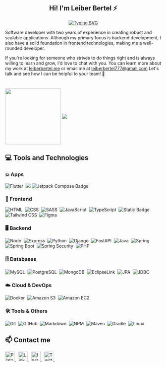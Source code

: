 <h2 align="center">Hi! I'm Leiber Bertel ⚡</h2>

<p align="center">
  <a href="https://git.io/typing-svg">
    <img src="https://readme-typing-svg.demolab.com?font=Fira+Code&size=22&pause=1000&color=16FFE2&center=true&width=435&lines=Mobile+Developer;Full-Stack+Developer;2%2B+years+of+coding+experience;Always+learning+new+things" alt="Typing SVG" /></a>
</p>

Software developer with two years of experience in creating robust and scalable applications. Although my primary focus is backend development, I also have a solid foundation in frontend technologies, making me a well-rounded developer.

If you're looking for someone who strives to do things right and is always willing to learn and grow, I'd love to chat with you. You can learn more about my work at [leiberbertel.me](https://leiberbertel.github.io/) or email me at leiberbertel777@gmail.com Let's talk and see how I can be helpful to your team! 🚀

#
<!-- General statistics of number of commits, pr's among other things. -->

<!--
<img src="https://streak-stats.demolab.com?user=Leiberbertel&hide_border=true&border_radius=10&background=111111&stroke=16ffe2&ring=16ffe2&fire=16ffe2&currStreakNum=CCCCCC&sideNums=CCCCCC&currStreakLabel=16ffe2&sideLabels= 16ffe2&dates=CCCCCC" alt="GitHub Streak" />
-->

<img align="center" height="180em" src="https://github-readme-stats.vercel.app/api?username=Leiberbertel&count_private=true&show_icons=true&title_color=16ffe2&icon_color=16ffe2&text_color=cccccc&bg_color=111111&border_radius=10&hide_border=true"/>

<img align="center" src="https://github-readme-stats.vercel.app/api/top-langs/?username=Leiberbertel&layout=compact&count_private=true&title_color=16ffe2&text_color=cccccc&bg_color=111111&hide_border=true&border_radius=10" />

<h2>💻 Tools and Technologies</h2>

<h3>💥 Apps </h3>
<div>
  <!-- Flutter -->
  <img 
    src="https://img.shields.io/badge/Flutter-Flutter?style=for-the-badge&logo=Flutter&logoColor=%233383ff&labelColor=gray&color=blue&cacheSeconds=blue" 
      alt="Flutter" />&nbsp;
<!-- Kotlin -->
<img src="https://img.shields.io/badge/Kotlin-%230095D5?style=for-the-badge&logo=kotlin"/>
<!-- Jetpack compose -->
<img src="https://img.shields.io/badge/Jetpack%20Compose-%23000000?style=for-the-badge&logo=android&logoColor=white" 
      alt="Jetpack Compose Badge"/>

</div>

<h3>🎨 Frontend</h3>
<div>
  <!-- HTML -->
  <img src="https://img.shields.io/badge/HTML5-E34F26?style=for-the-badge&logo=html5&logoColor=white" alt="HTML" />&nbsp;
  <!-- CSS -->
  <img src="https://img.shields.io/badge/CSS3-1572B6?style=for-the-badge&logo=css3&logoColor=white" alt="CSS" />&nbsp;
  <!-- SCSS -->
  <img src="https://img.shields.io/badge/Sass-CC6699?style=for-the-badge&logo=sass&logoColor=white" alt="SASS" />&nbsp;
  <!-- JavaScript -->
  <img src="https://img.shields.io/badge/JavaScript-F7DF1E?style=for-the-badge&logo=javascript&logoColor=black" alt="JavaScript" />&nbsp;
  <!-- Typescript -->
  <img src="https://img.shields.io/badge/TypeScript-2D71BD?style=for-the-badge&logo=typescript&logoColor=white" alt="TypeScript" />&nbsp;
  <!-- Angular -->
  <img alt="Static Badge" src="https://img.shields.io/badge/angular-EFEFEF?style=for-the-badge&logo=angular&logoColor=%23E4080A" />&nbsp;
  <!-- Tailwind CSS -->
  <img src="https://img.shields.io/badge/Tailwind%20CSS-38B2AC?style=for-the-badge&logo=tailwind-css&logoColor=white" alt="Tailwind CSS" />&nbsp;
  <!-- Figma -->
  <img src="https://img.shields.io/badge/figma-%23000.svg?&style=for-the-badge&logo=figma&logoColor=pink" alt="Figma" />&nbsp;
</div>

<h3>🖥️ Backend</h3>
<div>
  <!-- NodeJS -->
  <img src="https://img.shields.io/badge/Node.js-43853D?style=for-the-badge&logo=node.js&logoColor=white" alt="Node" />&nbsp;
  <!-- Express -->
  <img alt="Express" src="https://img.shields.io/badge/Express.js-3E3B3B?style=for-the-badge&logo=Express&logoSize=auto" />&nbsp;
  <!-- Python -->
  <img alt="Python" src="https://img.shields.io/badge/Python-2A2E49?style=for-the-badge&logo=Python&logoColor=yellow" />&nbsp;
  <!-- Django -->
  <img alt="Django" src="https://img.shields.io/badge/Django-103E2E?style=for-the-badge&logo=Django&logoColor=FFFFFF" />&nbsp;
  <!-- FastAPI -->
  <img  alt="FastAPI" src="https://img.shields.io/badge/FastAPI-FFFFFF?style=for-the-badge&logo=FastAPI&logoColor=05988A" />&nbsp;
  <!-- Java -->
  <img alt="Java" src="https://img.shields.io/badge/Java%208%2B-3E3B3B?style=for-the-badge" />&nbsp;
  <!-- Spring -->
  <img src="https://img.shields.io/badge/Spring-6FB342?style=for-the-badge&logo=spring&logoColor=FFFFFF&logoSize=auto" alt="Spring" />&nbsp;
  <!-- Spring Boot -->
  <img src="https://img.shields.io/badge/Spring%20Boot-6FB342?style=for-the-badge&logo=springboot&logoColor=FFFFFF&logoSize=auto" alt="Spring Boot" />&nbsp;
  <!-- Spring Security -->
  <img src="https://img.shields.io/badge/Spring%20Security-6FB342?style=for-the-badge&logo=springsecurity&logoColor=FFFFFF&logoSize=auto" alt="Spring Security" />&nbsp;
  <!-- PHP -->
  <img alt="PHP" src="https://img.shields.io/badge/PHP-8993C1?style=for-the-badge&logo=php&logoColor=21232F&logoSize=auto" />&nbsp;
</div>

<h3>🗄️ Databases</h3>
<div>
  <!-- Mysql -->
  <img src="https://img.shields.io/badge/MySQL-F2F2F2?style=for-the-badge&logo=MySQL&logoColor=blue" alt="MySQL" />&nbsp;
  <!-- PostgreSQL -->
  <img src="https://img.shields.io/badge/PostgreSQL-FEFEFE?style=for-the-badge&logo=PostgreSQL&logoColor=blue" alt="PostgreSQL" />&nbsp;
  <!-- MongoDB -->
  <img src="https://img.shields.io/badge/MongoDB-001E2B?style=for-the-badge&logo=MongoDB&logoColor=green" alt="MongoDB" />&nbsp;
  <!-- EclipseLink -->
  <img src="https://img.shields.io/badge/EclipseLink-2C2255?style=for-the-badge&logo=eclipse&logoColor=FFFFFF&logoSize=auto" alt="EclipseLink" />&nbsp;
  <!-- JPA -->
  <img src="https://img.shields.io/badge/JPA-007396?style=for-the-badge&logo=java&logoColor=FFFFFF&logoSize=auto" alt="JPA" />&nbsp;
  <!-- JDBC -->
  <img src="https://img.shields.io/badge/JDBC-FFA500?style=for-the-badge&logo=datastax&logoColor=FFFFFF&logoSize=auto" alt="JDBC" />&nbsp;
</div>

<h3>☁️ Cloud & DevOps</h3>
<div>
  <!-- Docker -->
  <img src="https://img.shields.io/badge/docker-A2DEFA?style=for-the-badge&logo=docker&logoColor=blue" alt="Docker" />&nbsp;
  <!-- Amazon S3 -->
  <img alt="Amazon S3" src="https://img.shields.io/badge/Amazon%20S3-468F24?style=for-the-badge&logo=Amazon%20S3&logoSize=auto&logoColor=FFFFFF" />&nbsp;
  <!-- Amazon EC2 -->
  <img alt="Amazon EC2" src="https://img.shields.io/badge/Amazon%20EC2-FF9900?style=for-the-badge&logo=Amazon%20EC2&logoSize=auto&logoColor=232F3E" />&nbsp;
</div>

<h3> 🛠️ Tools & Others </h3>
<div>
  <!-- Git -->
  <img src="https://img.shields.io/badge/Git-F05032?style=for-the-badge&logo=git&logoColor=white" alt="Git" />&nbsp;
  <!-- GitHub -->
  <img src="https://img.shields.io/badge/github%20-%23000.svg?&style=for-the-badge&logo=github&logoColor=white" alt="GitHub" />&nbsp;
  <!-- Markdown -->
  <img src="https://img.shields.io/badge/markdown-%23000.svg?&style=for-the-badge&logo=markdown" alt="Markdown" />&nbsp;
  <!-- NPM -->
  <img src="https://img.shields.io/badge/npm-CB3837?style=for-the-badge&logo=npm&logoColor=white" alt="NPM" />&nbsp;
  <!-- Maven -->
  <img alt="Maven" src="https://img.shields.io/badge/Maven-C71A36?style=for-the-badge&logo=apache-maven&logoColor=white" />&nbsp;
  <!-- Gradle -->
  <img alt="Gradle" src="https://img.shields.io/badge/Gradle-02303A?style=for-the-badge&logo=gradle&logoColor=white" />&nbsp; 
  <!-- Linux -->
  <img src="https://img.shields.io/badge/Linux-000000?style=for-the-badge&logo=linux&logoColor=white" alt="Linux" />&nbsp;
</div>

<!-- ## 🏆 **Other stats**
[![Leiber's GitHub stats](https://github-profile-trophy.vercel.app/?username=Leiberbertel&theme=algolia)](https://github.com/ryo-ma/github-profile-trophy) --> 

<h2>📫 Contact me</h2>
<div>
  <!-- Platzi -->
  <a href="https://platzi.com/p/leiberbertel/" target="_blank">
    <img height="30" alt="Platzi" title="Platzi" src="https://img.shields.io/badge/Platzi-97c93e?=for-the-badge&logo=platzi&logoColor=white">
  </a>&nbsp;
  <!-- LinkedIn -->
  <a href="https://www.linkedin.com/in/leiber-bertel/" target="_blank">
    <img height="30" alt="Linkedin" title="Linkedin" src="https://img.shields.io/badge/Linkedin-0a66c2?style=for-the-badge&logo=linkedin&logoColor=white">
  </a>&nbsp;
  <!-- Instagram -->
  <a href="https://www.instagram.com/bertel_leiber/" target="_blank">
    <img height="30" alt="Instagram" title="Instagram" src="https://img.shields.io/badge/Instagram-e4405f?style=for-the-badge&logo=instagram&logoColor=white">
  </a>&nbsp;
  <!-- Twitter -->
  <a href="https://x.com/BertelLeiber" target="_blank">
    <img height="30" alt="Twitter" title="Twitter" src="https://img.shields.io/badge/Twitter-1DA1F2?style=for-the-badge&logo=twitter&logoColor=white">
  </a>&nbsp;
</div>
<br />
